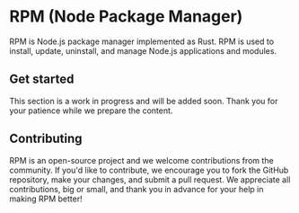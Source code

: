 # RPM (Node Package Manager)

RPM is Node.js package manager implemented as Rust. RPM is used to install, update, uninstall, and manage Node.js applications and modules.

## Get started

This section is a work in progress and will be added soon. Thank you for your patience while we prepare the content.  

## Contributing

RPM is an open-source project and we welcome contributions from the community. If you'd like to contribute, we encourage you to fork the GitHub repository, make your changes, and submit a pull request. We appreciate all contributions, big or small, and thank you in advance for your help in making RPM better!
